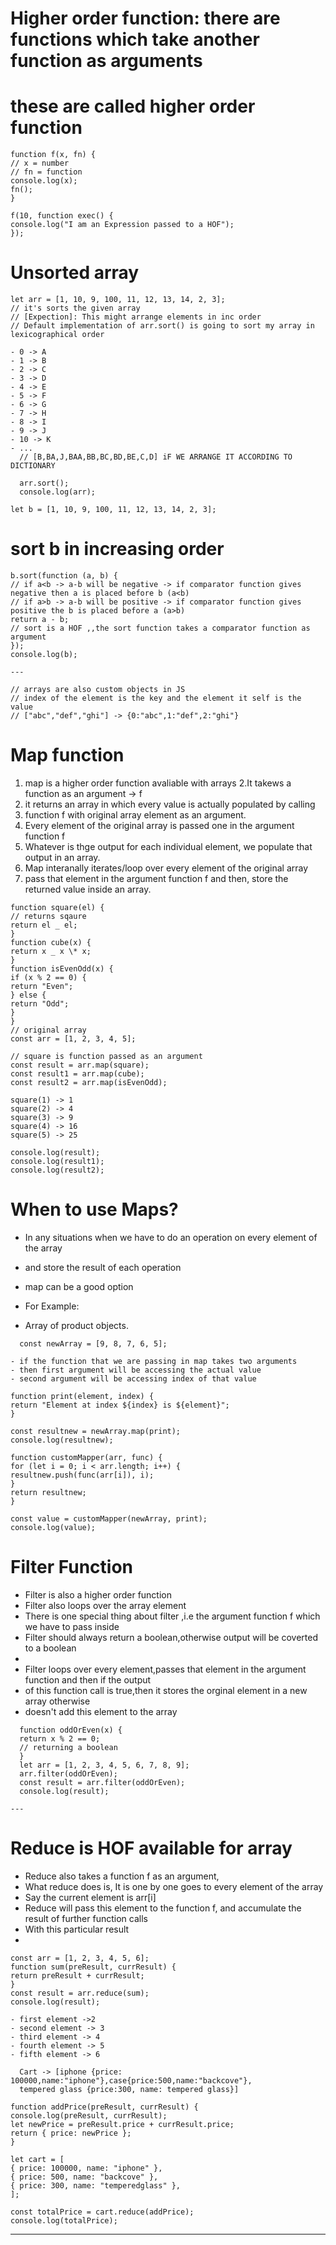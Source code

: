# Higher order function: there are functions which take another function as arguments
# these are called higher order function

```
function f(x, fn) {
// x = number
// fn = function
console.log(x);
fn();
}

f(10, function exec() {
console.log("I am an Expression passed to a HOF");
});
```

# Unsorted array
```
let arr = [1, 10, 9, 100, 11, 12, 13, 14, 2, 3];
// it's sorts the given array
// [Expection]: This might arrange elements in inc order
// Default implementation of arr.sort() is going to sort my array in lexicographical order

- 0 -> A
- 1 -> B
- 2 -> C
- 3 -> D
- 4 -> E
- 5 -> F
- 6 -> G
- 7 -> H
- 8 -> I
- 9 -> J
- 10 -> K
- ...
  // [B,BA,J,BAA,BB,BC,BD,BE,C,D] iF WE ARRANGE IT ACCORDING TO DICTIONARY

  arr.sort();
  console.log(arr);

let b = [1, 10, 9, 100, 11, 12, 13, 14, 2, 3];
```
# sort b in increasing order
```
b.sort(function (a, b) {
// if a<b -> a-b will be negative -> if comparator function gives negative then a is placed before b (a<b)
// if a>b -> a-b will be positive -> if comparator function gives positive the b is placed before a (a>b)
return a - b;
// sort is a HOF ,,the sort function takes a comparator function as argument
});
console.log(b);

---

// arrays are also custom objects in JS
// index of the element is the key and the element it self is the value
// ["abc","def","ghi"] -> {0:"abc",1:"def",2:"ghi"}
```
# Map function

1. map is a higher order function avaliable with arrays
   2.It takews a function as an argument -> f
2. it returns an array in which every value is actually populated by calling
3. function f with original array element as an argument.
4. Every element of the original array is passed one in the argument function f
5. Whatever is thge output for each individual element, we populate that output in an array.
6. Map interanally iterates/loop over every element of the original array
7. pass that element in the argument function f and then, store the returned value inside an array.

```
function square(el) {
// returns sqaure
return el _ el;
}
function cube(x) {
return x _ x \* x;
}
function isEvenOdd(x) {
if (x % 2 == 0) {
return "Even";
} else {
return "Odd";
}
}
// original array
const arr = [1, 2, 3, 4, 5];

// square is function passed as an argument
const result = arr.map(square);
const result1 = arr.map(cube);
const result2 = arr.map(isEvenOdd);

square(1) -> 1
square(2) -> 4
square(3) -> 9
square(4) -> 16
square(5) -> 25

console.log(result);
console.log(result1);
console.log(result2);

```

# When to use Maps?
- In any situations when we have to do an operation on every element of the array
- and store the result of each operation
- map can be a good option

- For Example:
- Array of product objects.
```
  const newArray = [9, 8, 7, 6, 5];

- if the function that we are passing in map takes two arguments
- then first argument will be accessing the actual value
- second argument will be accessing index of that value

function print(element, index) {
return "Element at index ${index} is ${element}";
}

const resultnew = newArray.map(print);
console.log(resultnew);

function customMapper(arr, func) {
for (let i = 0; i < arr.length; i++) {
resultnew.push(func(arr[i]), i);
}
return resultnew;
}

const value = customMapper(newArray, print);
console.log(value);
```

# Filter Function
- Filter is also a higher order function
- Filter also loops over the array element
- There is one special thing about filter ,i.e the argument function f which we have to pass inside
- Filter should always return a boolean,otherwise output will be coverted to a boolean
-
- Filter loops over every element,passes that element in the argument function and then if the output
- of this function call is true,then it stores the orginal element in a new array otherwise
- doesn't add this element to the array

```
  function oddOrEven(x) {
  return x % 2 == 0;
  // returning a boolean
  }
  let arr = [1, 2, 3, 4, 5, 6, 7, 8, 9];
  arr.filter(oddOrEven);
  const result = arr.filter(oddOrEven);
  console.log(result);

---
```

# Reduce is HOF available for array
- Reduce also takes a function f as an argument,
- What reduce does is, It is one by one goes to every element of the array
- Say the current element is arr[i]
- Reduce will pass this element to the function f, and accumulate the result of further function calls
- With this particular result
- 
```
const arr = [1, 2, 3, 4, 5, 6];
function sum(preResult, currResult) {
return preResult + currResult;
}
const result = arr.reduce(sum);
console.log(result);

- first element ->2
- second element -> 3
- third element -> 4
- fourth element -> 5
- fifth element -> 6

  Cart -> [iphone {price: 100000,name:"iphone"},case{price:500,name:"backcove"},
  tempered glass {price:300, name: tempered glass}]

function addPrice(preResult, currResult) {
console.log(preResult, currResult);
let newPrice = preResult.price + currResult.price;
return { price: newPrice };
}

let cart = [
{ price: 100000, name: "iphone" },
{ price: 500, name: "backcove" },
{ price: 300, name: "temperedglass" },
];

const totalPrice = cart.reduce(addPrice);
console.log(totalPrice);
```
---
